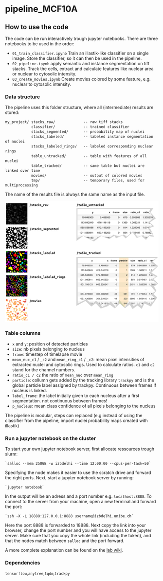 # pipeline_MCF10A

## How to use the code
The code can be run interactively trough jupyter notebooks. There are three notebooks to be used in the order:
* `01_train_classifier.ipynb` Train an illastik-like classifier on a single image. Store the classifier, so it can then be used in the pipeline.
* `02_pipeline.ipynb` apply semantic and instance segmentation on tiff stacks. Track the cells, extract and calculate features like nuclear area or nuclear to cytosolic intensity.
* `03_create_movies.ipynb` Create movies colored by some feature, e.g. nuclear to cytosolic intensity.

### Data structure
The pipeline uses this folder structure, where all (intermediate) results are stored:
```
my_project/ stacks_raw/             -- raw tiff stacks
            classifier/             -- trained classifier
            stacks_segmented/       -- probability map of nuclei
            stacks_labeled/         -- labeled instance segmentation of nuclei
            stacks_labeled_rings/   -- labeled corresponding nuclear rings
            table_untracked/        -- table with features of all nuclei
            table_tracked/          -- same table but nuclei are linked over time
            movies/                 -- output of colored movies
            tmp/                    -- temporary files, used for multiprocessing
```
The name of the results file is always the same name as the input file.

![Overview of all output files](/readme_figures/overview.png)

### Table columns
- `x` and `y`: position of detected particles
- `size`: nb pixels belonging to nucleus
- `frame`: timestep of timelapse movie
- `mean_nuc_c1` / `_c2` and `mean_ring_c1` / `_c2`: mean pixel intensities of extracted nuclei and cytosolic rings. Used to calculate ratios. `c1` and `c2` stand for the channel numbers.
- `ratio_c1 / c2` the  ratio of `mean_nuc` over `mean_ring`
- `particle`: collumn gets added by the tracking library `trackpy` and is the global particle label assigned by trackpy. Continuous between frames if nucleus is linked.
- `label_frame`: the label initially given to each nucleus after a first segmentation. not continuous between frames!
- `p_nucleus`: mean class confidence of all pixels belonging to the nucleus

The pipeline is modular, steps can replaced (e.g instead of using the classifier from the pipeline, import nuclei probability maps created with illastik)

### Run a jupyter notebook on the cluster
To start your own jupyter notebook server, first allocate ressources trough slurm:

    `salloc --mem 250GB -w izbdelhi --time 12:00:00 --cpus-per-task=50`
Specifying the node makes it easier to use the scratch drive and forward the right ports. 
Next, start a jupyter notebook server by running:

    `jupyter notebook`

In the output will be an adress and a port number e.g. `localhost:8888`. To connect to the server from your machine, open a new terminal and forward the port:

    `ssh -X -L 18888:127.0.0.1:8888 username@izbdelhi.unibe.ch`

Here the port 8888 is forwarded to 18888.
Next copy the link into your browser, change the port number and you will have access to the jupyter server.
Make sure that you copy the whole link (including the token), and that the nodes match between `salloc` and the port forward.

A more complete explanation can be found on the [lab wiki](http://pertzlab.unibe.ch/doku.php?id=wiki:other_software). 

### Dependencies
`tensorflow`,`anytree`,`tqdm`,`trackpy`
